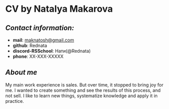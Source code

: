  # CV by Natalya Makarova

## *Contact information:*
 - **mail**: maknatosh@gmail.com
 - **github**: Rednata
 - **discord-RSSchool**: Нати(@Rednata)
 - **phone**: XX-XXX-XXXXX

## *About me*
My main work experience is sales. But over time, it stopped to bring joy for me. I wanted to create something and see the results of this process, and not sell.
I like to learn new things, systematize knowledge and apply it in practice.